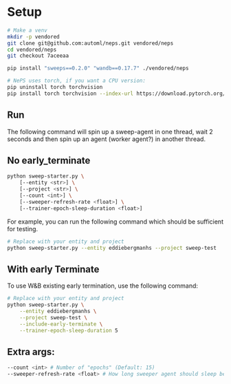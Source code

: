 # Setup
```bash
# Make a venv
mkdir -p vendored
git clone git@github.com:automl/neps.git vendored/neps
cd vendored/neps
git checkout 7aceeaa

pip install "sweeps==0.2.0" "wandb==0.17.7" ./vendored/neps

# NePS uses torch, if you want a CPU version:
pip uninstall torch torchvision
pip install torch torchvision --index-url https://download.pytorch.org/whl/cpu
```

## Run
The following command will spin up a sweep-agent in one thread, wait 2 seconds
and then spin up an agent (worker agent?) in another thread.

## No early_terminate
```bash
python sweep-starter.py \
    [--entity <str>] \
    [--project <str>] \
    [--count <int>] \
    [--sweeper-refresh-rate <float>] \
    [--trainer-epoch-sleep-duration <float>]
```

For example, you can run the following command which should be sufficient for testing.
```bash
# Replace with your entity and project
python sweep-starter.py --entity eddiebergmanhs --project sweep-test
```

## With early Terminate
To use W&B existing early termination, use the following command:
```bash
# Replace with your entity and project
python sweep-starter.py \
    --entity eddiebergmanhs \
    --project sweep-test \
    --include-early-terminate \
    --trainer-epoch-sleep-duration 5
```

## Extra args:
```bash
--count <int> # Number of "epochs" (Default: 15)
--sweeper-refresh-rate <float> # How long sweeper agent should sleep before its loop (Defeault: 1)
```
